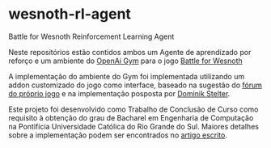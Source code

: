 # wesnoth-rl-agent
Battle for Wesnoth Reinforcement Learning Agent

Neste repositórios estão contidos ambos um Agente de aprendizado por reforço e um ambiente do [OpenAi Gym](https://gym.openai.com/) para o jogo [Battle for Wesnoth](https://www.wesnoth.org/)

A implementação do ambiente do Gym foi implementada utilizando um addon customizado do jogo como interface,  baseado na sugestão do [fórum do próprio jogo](https://forums.wesnoth.org/viewtopic.php?f=10\&t=51061) e na implementação posposta por [Dominik Stelter](https://github.com/DStelter94/ARLinBfW).


Este projeto foi desenvolvido como Trabalho de Conclusão de Curso como requisito à obtenção do grau de Bacharel em Engenharia de Computação na Pontifícia Universidade Católica do Rio Grande do Sul. Maiores detalhes sobre a implementação podem ser encontrados no [artigo escrito](https://github.com/tgambim/wesnoth-rl-agent/blob/master/Paper/WesnothRL-TiagoGambim.pdf).
